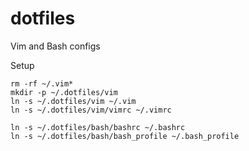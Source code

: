 dotfiles
========

Vim and Bash configs

Setup

```
rm -rf ~/.vim*
mkdir -p ~/.dotfiles/vim
ln -s ~/.dotfiles/vim ~/.vim
ln -s ~/.dotfiles/vim/vimrc ~/.vimrc

ln -s ~/.dotfiles/bash/bashrc ~/.bashrc
ln -s ~/.dotfiles/bash/bash_profile ~/.bash_profile
```
